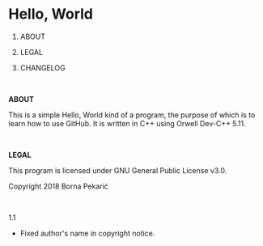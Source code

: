 ﻿# Hello, World

1. ABOUT

2. LEGAL

3. CHANGELOG

<br/>

**ABOUT**

This is a simple Hello, World kind of a program, the purpose of which is to learn how to use GitHub. It is written in C++ using Orwell Dev-C++ 5.11.

<br/>

**LEGAL**

This program is licensed under GNU General Public License v3.0.

Copyright 2018 Borna Pekarić

<br/>

1.1

- Fixed author's name in copyright notice.